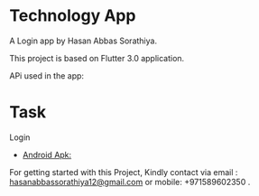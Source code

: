 # Technology App

A Login app by Hasan Abbas Sorathiya.



This project is based on Flutter 3.0 application.

APi used in the app:
# Task
Login 





- [Android Apk:](https://drive.google.com/)


For getting started with this Project, Kindly contact via email : [hasanabbassorathiya12@gmail.com](mailto:hasanabbassorathiya12@gmail.com) or mobile: +971589602350 .
